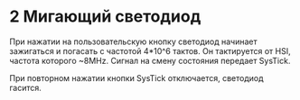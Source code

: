 # 2 Мигающий светодиод

При нажатии на пользовательскую кнопку светодиод начинает зажигаться и погасать с частотой 4*10^6 тактов. Он тактируется от HSI, частота которого ~8MHz. Сигнал на смену состояния передает SysTick.

При повторном нажатии кнопки SysTick отключается, светодиод гасится.